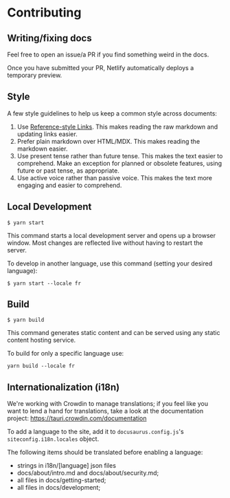 # Contributing

## Writing/fixing docs

Feel free to open an issue/a PR if you find something weird in the docs.

Once you have submitted your PR, Netlify automatically deploys a temporary preview.

## Style

A few style guidelines to help us keep a common style across documents:

1. Use [Reference-style Links]. This makes reading the raw markdown and updating links easier.
2. Prefer plain markdown over HTML/MDX. This makes reading the markdown easier.
3. Use present tense rather than future tense. This makes the text easier to comprehend.
    Make an exception for planned or obsolete features, using future or past tense, as appropriate.
4. Use active voice rather than passive voice. This makes the text more engaging and easier to comprehend.

## Local Development

```
$ yarn start
```

This command starts a local development server and opens up a browser window. Most changes are reflected live without having to restart the server.

To develop in another language, use this command (setting your desired language):
```
$ yarn start --locale fr
```

## Build

```
$ yarn build
```

This command generates static content and can be served using any static content hosting service.

To build for only a specific language use:

```
yarn build --locale fr
```

## Internationalization (i18n)

We're working with Crowdin to manage translations; if you feel like you want to lend a hand for translations, take a look at the documentation project: https://tauri.crowdin.com/documentation

To add a language to the site, add it to `docusaurus.config.js`'s `siteconfig.i18n.locales` object.

The following items should be translated before enabling a language:

- strings in i18n/[language] json files
- docs/about/intro.md and docs/about/security.md;
- all files in docs/getting-started;
- all files in docs/development;

[Reference-style Links]: https://www.markdownguide.org/basic-syntax/#reference-style-links
[Docusaurus Admonitions]: https://docusaurus.io/docs/markdown-features/admonitions